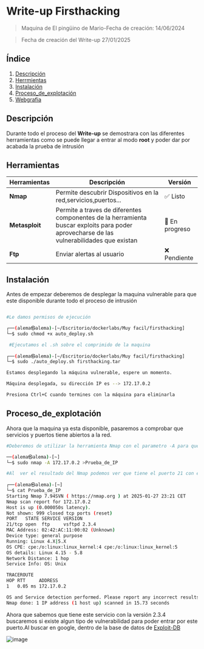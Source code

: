 # Write-up Firsthacking
> Maquina de El pingüino de Mario-Fecha de creación: 14/06/2024

> Fecha de creación del Write-up 27/01/2025

## Índice
1. [Descripción](#Descripción)
2. [Herrmientas](#Herrmainetas)
3. [Instalación](#Instalación)
4. [Proceso_de_explotación](#Proceso_de_explotación)
5. [Webgrafia](#Webgrafia)

## Descripción

Durante todo el proceso del **Write-up** se demostrara con las diferentes herramientas como se puede llegar a entrar al modo **root** y poder dar por acabada la prueba de intrusión

## Herramientas

| Herramientas     | Descripción                       | Versión    |
|------------------|-----------------------------------|-----------|
|**Nmap**| Permite descubrir Dispositivos en la red,servicios,puertos...           | ✅ Listo  |
| **Metasploit**   | Permite a traves de diferentes componentes de la herramienta buscar exploits para poder aprovecharse de las vulnerabilidades que existan      | 🔄 En progreso |
| **Ftp**| Enviar alertas al usuario        | ❌ Pendiente |

## Instalación

Antes de empezar deberemos de desplegar la maquina vulnerable para que este disponible durante todo el proceso de intrusión
```bash

#Le damos permisos de ejecución

┌──(alema㉿alema)-[~/Escritorio/dockerlabs/Muy facil/firsthacking]
└─$ sudo chmod +x auto_deploy.sh

 #Ejecutamos el .sh sobre el comprimido de la maquina
                                                                           
┌──(alema㉿alema)-[~/Escritorio/dockerlabs/Muy facil/firsthacking]
└─$ sudo ./auto_deploy.sh firsthacking.tar 

Estamos desplegando la máquina vulnerable, espere un momento.

Máquina desplegada, su dirección IP es --> 172.17.0.2

Presiona Ctrl+C cuando termines con la máquina para eliminarla

```
## Proceso_de_explotación

Ahora que la maquina ya esta disponible, pasaremos a comprobar que servicios y puertos tiene abiertos a la red.

```bash
#Deberemos de utilizar la herramienta Nmap con el parametro -A para que compruebe puertos,servicios,scripts...

──(alema㉿alema)-[~]
└─$ sudo nmap -A 172.17.0.2 >Prueba_de_IP

#Al  ver el resultado del Nmap podemos ver que tiene el puerto 21 con el servicio de vsftpd y version de 2.3.4
                                                                         
┌──(alema㉿alema)-[~]
└─$ cat Prueba_de_IP 
Starting Nmap 7.94SVN ( https://nmap.org ) at 2025-01-27 23:21 CET
Nmap scan report for 172.17.0.2
Host is up (0.000050s latency).
Not shown: 999 closed tcp ports (reset)
PORT   STATE SERVICE VERSION
21/tcp open  ftp     vsftpd 2.3.4
MAC Address: 02:42:AC:11:00:02 (Unknown)
Device type: general purpose
Running: Linux 4.X|5.X
OS CPE: cpe:/o:linux:linux_kernel:4 cpe:/o:linux:linux_kernel:5
OS details: Linux 4.15 - 5.8
Network Distance: 1 hop
Service Info: OS: Unix

TRACEROUTE
HOP RTT     ADDRESS
1   0.05 ms 172.17.0.2

OS and Service detection performed. Please report any incorrect results at https://nmap.org/submit/ .
Nmap done: 1 IP address (1 host up) scanned in 15.73 seconds

```
Ahora que sabemos que tiene este servicio con la versión 2.3.4 buscaremos si existe algun tipo de vulnerabilidad para poder entrar por este puerto.Al buscar en google, dentro de la base de datos de [Exploit-DB](https://www.exploit-db.com/)



![image](https://github.com/user-attachments/assets/6a05a67c-183d-46d9-863e-2641f088831c)

